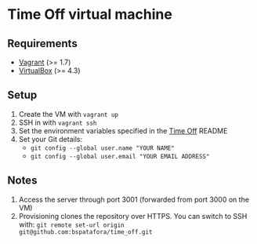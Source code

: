 # Time Off virtual machine

## Requirements
  - [Vagrant][] (>= 1.7)
  - [VirtualBox][] (>= 4.3)

## Setup
  1. Create the VM with `vagrant up`
  1. SSH in with `vagrant ssh`
  1. Set the environment variables specified in the [Time Off][] README
  1. Set your Git details:
      - `git config --global user.name "YOUR NAME"`
      - `git config --global user.email "YOUR EMAIL ADDRESS"`

## Notes
  1. Access the server through port 3001 (forwarded from port 3000 on the VM)
  1. Provisioning clones the repository over HTTPS. You can switch to SSH with:
     `git remote set-url origin git@github.com:bspatafora/time_off.git`

[Vagrant]: https://www.vagrantup.com/downloads.html
[VirtualBox]: https://www.virtualbox.org/wiki/Downloads
[Time Off]: https://github.com/bspatafora/time_off

